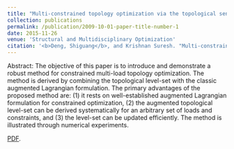 ```yaml
---
title: "Multi-constrained topology optimization via the topological sensitivity 9"
collection: publications
permalink: /publication/2009-10-01-paper-title-number-1
date: 2015-11-26
venue: 'Structural and Multidisciplinary Optimization'
citation: '<b>Deng, Shiguang</b>, and Krishnan Suresh. "Multi-constrained topology optimization via the topological sensitivity." Structural and Multidisciplinary Optimization 51 (2015): 987-1001.'
---
```

Abstract: The objective of this paper is to introduce and demonstrate a robust method for constrained multi-load topology optimization. The method is derived by combining the topological level-set with the classic augmented Lagrangian formulation. The primary advantages of the proposed method are: (1) it rests on well-established augmented Lagrangian formulation for constrained optimization, (2) the augmented topological level-set can be derived systematically for an arbitrary set of loads and constraints, and (3) the level-set can be updated efficiently. The method is illustrated through numerical experiments.

[PDF](/files/J1-2015-SMO.pdf).